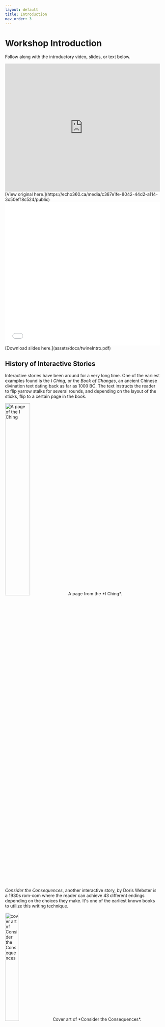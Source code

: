 ```yaml
---
layout: default
title: Introduction
nav_order: 3
---
```

<!-- 
This page will go over introductory content to the workshop. 
If your workshop has an introduction sequence, whether it be history, "Why should you use __", or anything of that matter, this is where it goes! If your workshop doesn't need this, delete introduction.md from the repository. 
Add, edit, or remove any content below for the workshop in question. 
-->

# Workshop Introduction 
Follow along with the introductory video, slides, or text below.

<!-- If your page has a video to go along with it, put it here. -->
<iframe height="416" width="100%" allowfullscreen frameborder=0 src="https://echo360.ca/media/c387e1fe-8042-44d2-a114-3c50ef18c524/public"></iframe>
[View original here.](https://echo360.ca/media/c387e1fe-8042-44d2-a114-3c50ef18c524/public)

<!-- If your page has slides/PDFs/worksheets to go along with it, put it here. -->
<embed width="100%" height="466" src="assets/docs/twineIntro.pdf" style="border:none;">
[Download slides here.](assets/docs/twineIntro.pdf)

## History of Interactive Stories

Interactive stories have been around for a very long time. One of the earliest examples found is the *I Ching*, or the *Book of Changes*, an ancient Chinese divination text dating back as far as 1000 BC. The text instructs the reader to flip yarrow stalks for several rounds, and depending on the layout of the sticks, flip to a certain page in the book.

<img width="40%" alt="A page of the I Ching" src="assets/img/intro1.png">  
A page from the *I Ching*.

*Consider the Consequences*, another interactive story, by Doris Webster is a 1930s rom-com where the reader can achieve 43 different endings depending on the choices they make. It's one of the earliest known books to utilize this writing technique.

<img width="30%" alt="cover art of Consider the Consequences" src="assets/img/intro2.png">  
Cover art of *Consider the Consequences*.

*Kinoautomat* by Radúz Činčera was one of the first interactive films. Throughout the screening, the film would stop with text depicting a choice the central character must make. A moderator would then appear to take a poll from the audience. Once a decision was made, the film would continue with that decision by swapping between film projectors.

<img width="30%" alt="cover art of Consider the Consequences" src="assets/img/intro3.png">  
Cover art of *Kinoautomat*.

The most popular interactive fiction series is the *Choose Your Own Adventure* (CYOA) books, authored by a lawyer named Edward Packer in 1976. They're short books written in the second-person point of view targeted towards kids. CYOA books quickly picked up in popularity when Bantam Books became its publisher in 1979. The settings and plot of these books varied widely, sometimes letting the reader explore the Wild West, other times letting the reader be a shark. 

<img width="100%" alt="some books from the CYOA series" src="assets/img/intro4.png">  
Some books from the *Choose Your Own Adventure* series.

This format of storytelling was also picked up by the *Goosebumps* series, letting readers "choose the scare".

<img width="100%" alt="books from the Goosebumps seires" src="assets/img/intro5.png">  
Some books from the *Goosebumps* series.

More famously, many video games use this format of storytelling, allowing for even more interaction between player and game. Netflix has also experimented with interactive film and movies, including Charlie Brooker's *Black Mirror: Bandersnatch*. When writing the script for the film, Charlie actually used Twine to help organize the story's branches and diverting paths.

<img width="40%" alt="the netflix cover art for bandersnatch" src="assets/img/intro6.png">  
The Netflix cover art for *Black Mirror: Bandersnatch*.

## So... What is Twine?

Twine is a free open-source media software created in 2009 by Chris Klimas, a web programmer in Baltimore. It's used to create a wide variety of hypertext narratives, including games, interactive fiction, stories, websites, quizzes, resources, essays, e-poetry, divination manuals, and more. Twine is primarily popular with game designers, indie creators, and educators.

## Twine's Critical Capacities
- Amplifies the element of play in scholarship and pushes back on dominant modes of scholarly publication
- Fosters interaction between scholars and their readers/players
- Emphasizes reading as active and creative rather than passive
- Enhances the player’s perspective - Twine is an impactful way to immerse a player in a situation
- Opportunity to pace a reader’s movement through your work
- Creative intervention in political and social issues
- Encourages creators and players to explore possibilities, alternatives, multiplicity over singularity
- Can be argumentative and unified, but can also provide an avenue for expansive and non-linear thinking/outlining

## Twine Games
Below are some examples of wonderful games and stories created using Twine.

### Narrative Twine Games
- [A Tale of Crowns by cherry (itch.io)](https://qeresi.itch.io/a-tale-of-crowns)
- [When Twilight Strikes by evertides (itch.io)](https://evertides.itch.io/when-twilight-strikes)
- [Speaker by speakersgame (itch.io)](https://speakergame.itch.io/speaker)
- [Eye of the Moon by atemaarte (itch.io)](https://atemaarte.itch.io/eyeofthemoon)

### Playful Twine Games
- [(ASMR) Vin Diesel DMing a Game of D&D Just For You by merritt k (itch.io)](https://merrittk.itch.io/diesel-dm)
- [The Temple of No by Crows Crows Crows (itch.io)](https://crowscrowscrows.itch.io/the-temple-of-no)

### Socially Engaged Twine Games
- [Nanopesos by Camilla Gormaz (itch.io)](https://laburatory.itch.io/nanopesos)
- [Nonbinary by Adan Jerreat-Poole (First Person Scholar)](http://www.firstpersonscholar.com/nonbinary-twine-game/)
- [Please Answer Carefully by litrouke (itch.io)](https://litrouke.itch.io/please-answer-carefully)
- [You Are Jeff Bezos by Kris Lorischild (itch.io)](https://direkris.itch.io/you-are-jeff-bezos)
